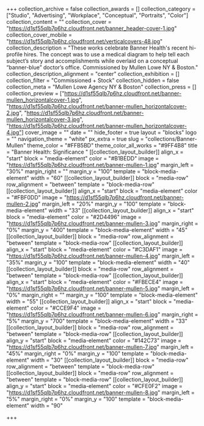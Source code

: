 +++
collection_archive = false
collection_awards = []
collection_category = ["Studio", "Advertising", "Workplace", "Conceptual", "Portraits", "Color"]
collection_content = ""
collection_cover = "https://d1sf55qlb7p6hz.cloudfront.net/banner_header-cover-1.jpg"
collection_cover_mobile = "https://d1sf55qlb7p6hz.cloudfront.net/verticalcovers-48.jpg"
collection_description = "These works celebrate Banner Health's recent hi-profile hires. The concept was to use a medical diagram to help tell each subject’s story and accomplishments while overlaid on a conceptual “banner-blue” doctor’s office. Commissioned by Mullen Lowe NY & Boston."
collection_description_alignment = "center"
collection_exhibition = []
collection_filter = "Commissioned + Stock"
collection_hidden = false
collection_meta = "Mullen Lowe Agency NY & Boston"
collection_press = []
collection_preview = ["https://d1sf55qlb7p6hz.cloudfront.net/banner-mullen_horizontalcover-1.jpg", "https://d1sf55qlb7p6hz.cloudfront.net/banner-mullen_horizontalcover-2.jpg", "https://d1sf55qlb7p6hz.cloudfront.net/banner-mullen_horizontalcover-3.jpg", "https://d1sf55qlb7p6hz.cloudfront.net/banner-mullen_horizontalcover-4.jpg"]
cover_image = ""
date = ""
hide_footer = true
layout = "blocks"
logo = ""
navigation_theme = "white"
px_extra = true
slug = "collections/Banner-Mullen"
theme_color = "#FFB5BD"
theme_color_all_works = "#9FF4B8"
title = "Banner Health: Significance "
[[collection_layout_builder]]
align_x = "start"
block = "media-element"
color = "#B1BEDD"
image = "https://d1sf55qlb7p6hz.cloudfront.net/banner-mullen-1.jpg"
margin_left = "30%"
margin_right = ""
margin_y = "100"
template = "block-media-element"
width = "60"
[[collection_layout_builder]]
block = "media-row"
row_alignment = "between"
template = "block-media-row"
[[collection_layout_builder]]
align_x = "start"
block = "media-element"
color = "#FBF0DD"
image = "https://d1sf55qlb7p6hz.cloudfront.net/banner-mullen-2.jpg"
margin_left = "20%"
margin_y = "100"
template = "block-media-element"
width = "33"
[[collection_layout_builder]]
align_x = "start"
block = "media-element"
color = "#2D4496"
image = "https://d1sf55qlb7p6hz.cloudfront.net/banner-mullen-3.jpg"
margin_right = "0%"
margin_y = "400"
template = "block-media-element"
width = "45"
[[collection_layout_builder]]
block = "media-row"
row_alignment = "between"
template = "block-media-row"
[[collection_layout_builder]]
align_x = "start"
block = "media-element"
color = "#C3DAF1"
image = "https://d1sf55qlb7p6hz.cloudfront.net/banner-mullen-4.jpg"
margin_left = "35%"
margin_y = "100"
template = "block-media-element"
width = "40"
[[collection_layout_builder]]
block = "media-row"
row_alignment = "between"
template = "block-media-row"
[[collection_layout_builder]]
align_x = "start"
block = "media-element"
color = "#FBECE4"
image = "https://d1sf55qlb7p6hz.cloudfront.net/banner-mullen-5.jpg"
margin_left = "0%"
margin_right = ""
margin_y = "100"
template = "block-media-element"
width = "55"
[[collection_layout_builder]]
align_x = "start"
block = "media-element"
color = "#CCE9F4"
image = "https://d1sf55qlb7p6hz.cloudfront.net/banner-mullen-6.jpg"
margin_right = "5%"
margin_y = "700"
template = "block-media-element"
width = "33"
[[collection_layout_builder]]
block = "media-row"
row_alignment = "between"
template = "block-media-row"
[[collection_layout_builder]]
align_y = "start"
block = "media-element"
color = "#142C73"
image = "https://d1sf55qlb7p6hz.cloudfront.net/banner-mullen-7.jpg"
margin_left = "45%"
margin_right = "0%"
margin_y = "100"
template = "block-media-element"
width = "30"
[[collection_layout_builder]]
block = "media-row"
row_alignment = "between"
template = "block-media-row"
[[collection_layout_builder]]
block = "media-row"
row_alignment = "between"
template = "block-media-row"
[[collection_layout_builder]]
align_y = "start"
block = "media-element"
color = "#CFE0F2"
image = "https://d1sf55qlb7p6hz.cloudfront.net/banner-mullen-8.jpg"
margin_left = "5%"
margin_right = "0%"
margin_y = "100"
template = "block-media-element"
width = "90"

+++
